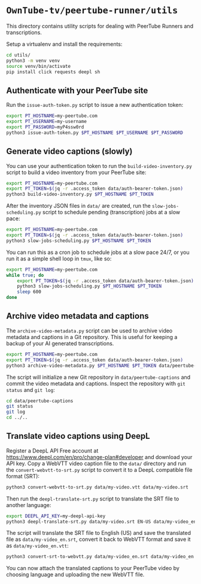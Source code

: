 
`OwnTube-tv/peertube-runner/utils`
==================================

This directory contains utility scripts for dealing with PeerTube Runners and transcriptions.

Setup a virtualenv and install the requirements:

```bash
cd utils/
python3 -m venv venv
source venv/bin/activate
pip install click requests deepl sh
```


Authenticate with your PeerTube site
------------------------------------

Run the `issue-auth-token.py` script to issue a new authentication token:

```bash
export PT_HOSTNAME=my-peertube.com
export PT_USERNAME=my-username
export PT_PASSWORD=myP4ssw0rd
python3 issue-auth-token.py $PT_HOSTNAME $PT_USERNAME $PT_PASSWORD
```


Generate video captions (slowly)
--------------------------------

You can use your authentication token to run the `build-video-inventory.py` script to build
a video inventory from your PeerTube site:

```bash
export PT_HOSTNAME=my-peertube.com
export PT_TOKEN=$(jq -r .access_token data/auth-bearer-token.json)
python3 build-video-inventory.py $PT_HOSTNAME $PT_TOKEN
```

After the inventory JSON files in `data/` are created, run the `slow-jobs-scheduling.py`
script to schedule pending (transcription) jobs at a slow pace:

```bash
export PT_HOSTNAME=my-peertube.com
export PT_TOKEN=$(jq -r .access_token data/auth-bearer-token.json)
python3 slow-jobs-scheduling.py $PT_HOSTNAME $PT_TOKEN
```

You can run this as a cron job to schedule jobs at a slow pace 24/7, or you run it as
a simple shell loop in `tmux`, like so:

```bash
export PT_HOSTNAME=my-peertube.com
while true; do
    export PT_TOKEN=$(jq -r .access_token data/auth-bearer-token.json)
    python3 slow-jobs-scheduling.py $PT_HOSTNAME $PT_TOKEN
    sleep 600
done
```


Archive video metadata and captions
-----------------------------------

The `archive-video-metadata.py` script can be used to archive video metadata and captions in a Git
repository. This is useful for keeping a backup of your AI generated transcriptions.

```bash
export PT_HOSTNAME=my-peertube.com
export PT_TOKEN=$(jq -r .access_token data/auth-bearer-token.json)
python3 archive-video-metadata.py $PT_HOSTNAME $PT_TOKEN data/peertube-captions
```

The script will initialize a new Git repository in `data/peertube-captions` and commit the video
metadata and captions. Inspect the repository with `git status` and `git log`:

```bash
cd data/peertube-captions
git status
git log
cd ../..
```


Translate video captions using DeepL
------------------------------------

Register a DeepL API Free account at https://www.deepl.com/en/pro/change-plan#developer and
download your API key. Copy a WebVTT video caption file to the `data/` directory and run the
`convert-webvtt-to-srt.py` script to convert it to a DeepL compatible file format (SRT):

```bash
python3 convert-webvtt-to-srt.py data/my-video.vtt data/my-video.srt
```

Then run the `deepl-translate-srt.py` script to translate the SRT file to another language:

```bash
export DEEPL_API_KEY=my-deepl-api-key
python3 deepl-translate-srt.py data/my-video.srt EN-US data/my-video_en.srt --auth_key $DEEPL_API_KEY
```

The script will translate the SRT file to English (US) and save the translated file as
`data/my-video_en.srt`, convert it back to WebVTT format and save it as `data/my-video_en.vtt`:

```bash
python3 convert-srt-to-webvtt.py data/my-video_en.srt data/my-video_en.vtt
```

You can now attach the translated captions to your PeerTube video by choosing language and
uploading the new WebVTT file.

